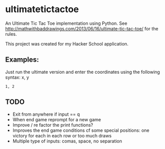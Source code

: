 ultimatetictactoe
=================

An Ultimate Tic Tac Toe implementation using Python.
See http://mathwithbaddrawings.com/2013/06/16/ultimate-tic-tac-toe/
for the rules.

This project was created for my Hacker School application.

Examples:
---------
Just run the ultimate version and enter the coordinates using the following
syntax: x, y

```
1, 2
```

TODO
----

- Exit from anywhere if input == q
- When end game reprompt for a new game
- Improve / re factor the print functions?
- Improves the end game conditions cf some special positions: one victory for each in each row or too much draws
- Multiple type of inputs: comas, space, no separation
